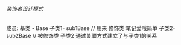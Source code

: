 ###### 装饰者设计模式


成员:
基类 - Base
子类1- sub1Base   // 用来 修饰类 笔记爱哦简单
子类2- sub2Base   // 被修饰类  子类2 通过关联方式建立了与子类1的关系  


